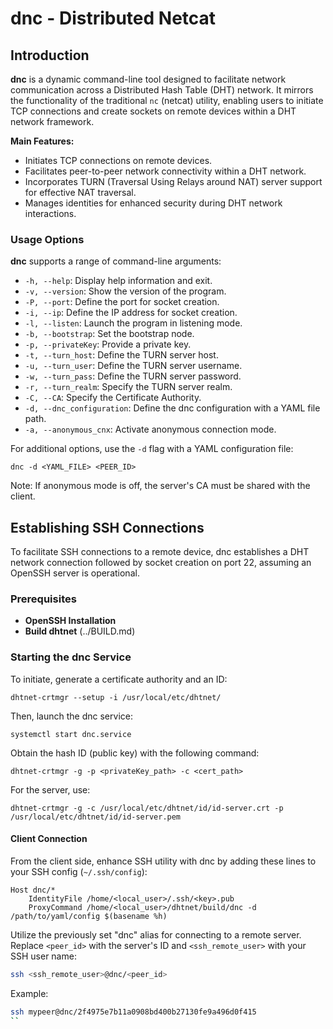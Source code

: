 # dnc - Distributed Netcat

## Introduction

**dnc** is a dynamic command-line tool designed to facilitate network communication across a Distributed Hash Table (DHT) network. It mirrors the functionality of the traditional `nc` (netcat) utility, enabling users to initiate TCP connections and create sockets on remote devices within a DHT network framework.

**Main Features:**
- Initiates TCP connections on remote devices.
- Facilitates peer-to-peer network connectivity within a DHT network.
- Incorporates TURN (Traversal Using Relays around NAT) server support for effective NAT traversal.
- Manages identities for enhanced security during DHT network interactions.

### Usage Options

**dnc** supports a range of command-line arguments:

- `-h, --help`: Display help information and exit.
- `-v, --version`: Show the version of the program.
- `-P, --port`: Define the port for socket creation.
- `-i, --ip`: Define the IP address for socket creation.
- `-l, --listen`: Launch the program in listening mode.
- `-b, --bootstrap`: Set the bootstrap node.
- `-p, --privateKey`: Provide a private key.
- `-t, --turn_host`: Define the TURN server host.
- `-u, --turn_user`: Define the TURN server username.
- `-w, --turn_pass`: Define the TURN server password.
- `-r, --turn_realm`: Specify the TURN server realm.
- `-C, --CA`: Specify the Certificate Authority.
- `-d, --dnc_configuration`: Define the dnc configuration with a YAML file path.
- `-a, --anonymous_cnx`: Activate anonymous connection mode.

For additional options, use the `-d` flag with a YAML configuration file:
```shell
dnc -d <YAML_FILE> <PEER_ID>
```
Note: If anonymous mode is off, the server's CA must be shared with the client.

## Establishing SSH Connections
To facilitate SSH connections to a remote device, dnc establishes a DHT network connection followed by socket creation on port 22, assuming an OpenSSH server is operational.

### Prerequisites
- **OpenSSH Installation**
- **Build dhtnet** (../BUILD.md)

### Starting the dnc Service
To initiate, generate a certificate authority and an ID:

```shell
dhtnet-crtmgr --setup -i /usr/local/etc/dhtnet/
```
Then, launch the dnc service:
```shell
systemctl start dnc.service
```
Obtain the hash ID (public key) with the following command:
```shell
dhtnet-crtmgr -g -p <privateKey_path> -c <cert_path>
```
For the server, use:
```shell
dhtnet-crtmgr -g -c /usr/local/etc/dhtnet/id/id-server.crt -p /usr/local/etc/dhtnet/id/id-server.pem
```

#### Client Connection
From the client side, enhance SSH utility with dnc by adding these lines to your SSH config (`~/.ssh/config`):
```ssh
Host dnc/*
    IdentityFile /home/<local_user>/.ssh/<key>.pub
    ProxyCommand /home/<local_user>/dhtnet/build/dnc -d /path/to/yaml/config $(basename %h)
```

Utilize the previously set "dnc" alias for connecting to a remote server. Replace `<peer_id>` with the server's ID and `<ssh_remote_user>` with your SSH user name:
```sh
ssh <ssh_remote_user>@dnc/<peer_id>
```
Example:
```sh
ssh mypeer@dnc/2f4975e7b11a0908bd400b27130fe9a496d0f415
``
